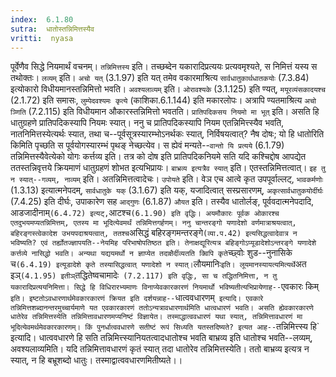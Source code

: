```yaml
---
index:  6.1.80
sutra:  धातोस्तन्निमित्तस्यैव
vritti:  nyasa
---
```


पूर्वेणैव सिद्धे नियमार्थं वचनम्। `तन्निमित्तस्य` इति। तच्छब्देन यकारादिप्रत्ययः प्रत्यवमृश्यते, स निमित्तं यस्य स तथोक्तः। `लव्यम्` इति। `अचो यत्` (3.1.97) इति यत् तमेव वकारमाश्रित्य `सार्वधातुकार्थधातकयोः` (7.3.84) इत्योकारो विधीयमानस्तन्निमित्तो भवति। `अवश्यलाव्यम्` इति। `ओरावश्यके` (3.1.125) इति ण्यत्, `मयूरव्यंसकादयश्च` (2.1.72) इति समासः, `लुम्पेदवश्यमः कृत्ये` (काशिका.6.1.144) इति मकारलोपः। अत्रापि ण्यतमाश्रित्य `अचो ञ्णिति` (7.2.115) इति विधीयमान औकारस्तन्निमित्तो भवतति।
`प्रातिपदिकसय नियमो मा भूत्` इति। असति हि धातुग्रहणे प्रातिपदिकस्यापि नियमः स्यात्। ननु च प्रातिपदिकस्यापि नियम एतन्निमित्त्स्यैव भवति, नातनिमित्तस्येत्यर्थः स्यात, तथा च--पूर्वसूत्रस्यारम्भोऽनर्थकः स्यात्, निर्विषयत्वात्? नैष दोषः; यो हि धातोरिति किमिति पृच्छति स पूर्वयोगस्यारम्भं पृथङ् नेच्छत्येव। स ह्येवं मन्यते--`वान्तो यि प्रत्यये` (6.1.79) तन्निमित्तस्यैवेत्येको योगः कर्त्तव्य इति। तत्र को दोष इति प्रातिपदिकनियमे सति यदि कश्चिद्दोष आपद्येत ततस्तन्निवृत्तये क्रियमाणं धातुग्रहणं शोभत इत्यभिप्रायः। `बाभ्रव्य इत्यत्रैव स्यात्` इति। एतस्तन्निमित्तत्वात्। `इह तु न स्यात्--गव्यम्, नाव्यम्` इति। अतन्निमित्तत्वादेचः।
`उपोयते` इति। वेञ एच आत्वे कृत उपपूर्वाल्लट्, `भावकर्मणोः` (1.3.13) इत्यात्मनेपदम्, `सार्वधातुके यक्` (3.1.67) इति यक्, यजादित्वात् सस्प्रसारणम्, `अकृत्सार्वधातुकयोर्दीर्घः` (7.4.25) इति दीर्घः, उपाकारेण सह `आद्गुणः` (6.1.87) `औयत` इति। तस्यैव धातोर्लङ्, पूर्ववदात्मनेपदादि, आडजादीनाम्` (6.4.72) इत्यट्, `आटश्च` (6.1.90) इति वृद्धिः। अयमौकारः पूर्वक ओकारश्च एतदुभयमप्यतन्निमित्तम्, एतस्य मा भूदित्येवमर्थं तन्निमित्तगर्हणम्। ननु चान्तरङ्गो यणादेशो वर्णमात्राश्रयत्वात्, बहिरङ्गस्त्वेकादेश उभयपदाश्रयत्वात्, ततश्च `असिद्धं बहिरङ्गमन्तरङ्गे` (व्या.प.42) इत्यसिद्धत्वादेवात्र न भविष्यति? एवं तर्ह्योतज्ज्ञापयति--नेयमिह परिभाषोपतिष्ठत इति। तेनाक्षद्यूरित्यत्र बहिङ्गोऽप्यूडादेशोऽन्तरङ्गे यणादेशे कर्त्तव्ये नासिद्धो भवति। अन्यथा यद्ययमर्थो न ज्ञाप्येत तदाक्षैर्दीव्यतति क्विपि कृते `च्छ्वोः शुड--नुनासिके च` (6.4.19) इत्यूडादेशे कृते तस्यासिद्धत्वात् यणादेशो न स्यात्। `लौयमानिः` इति। लूयमानस्यायत्यमित्यर्थे `अत इञ्` (4.1.95) इतीञ् `तद्धितेष्वचामादेः` (7.2.117) इति वृद्धिः, सा च तद्धितनिमित्ता, न तु यकारादिप्रत्ययनिमित्ता।
सिद्धे हि विधिरारभ्यमाणः विनाप्येवकारकारणं नियमार्थो भविष्यतीत्यभिप्रायेणाह--`एवकारः किम्` इति। इष्टतोऽवधारणार्थमेवकारकारणं क्रियत इति दर्शयन्नाह--`धात्ववधारणम्` इत्यादि। एवकारे तन्निमित्तशब्दानन्तरमुच्चार्यमाणे यत एवकारकारणं ततोऽन्यत्रावधारणार्थमिति धात्वधारणं भवति। असति ह्येवकारकारणे धातेरेव तन्निमित्तस्येति तन्निमित्तावधारणमप्यनिष्टं विज्ञायेत। तस्माद्धात्ववधारणं यथा स्यात्, तन्निमित्तावधारणं मा भूदित्येवमर्थमेवकारकारणम्। किं पुनर्धात्ववधारणे सतीष्टं रूपं सिध्यति यतस्तदिष्यते? इत्यत आह--`तन्निमित्त्स्य हि` इत्यादि। धात्ववधारणे हि सति तन्निमित्त्स्यानियतत्वादधातोश्च भवति बाभ्रव्य इति धातोश्च भवति--लव्यम्, अवश्यलाव्यमिति। यदि तन्निमित्तावधारणं कृतं स्यात् तदा धातोरेव तन्निमित्तस्येति। ततो बाभ्रव्य इत्यत्र न स्यात्, न हि बभ्रूशब्दो धातुः। तस्माद्वात्ववधारणमितीष्यते।।

